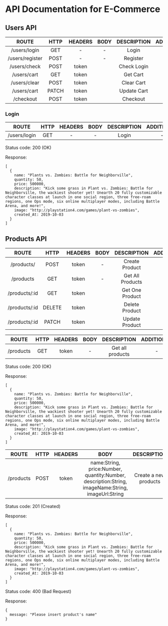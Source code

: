 # API Documentation for E-Commerce

## Users API

|      ROUTE      | HTTP  | HEADERS | BODY | DESCRIPTION | ADDITIONAL |
| :-------------: | :---: | :-----: | :--: | :---------: | :--------: |
|  /users/login   |  GET  |    -    |  -   |    Login    |     -      |
| /users/register | POST  |    -    |  -   |  Register   |     -      |
|  /users/check   | POST  |  token  |      | Check Login |     -      |
|   /users/cart   |  GET  |  token  |      |  Get Cart   |     -      |
|  /users/clear   | POST  |  token  |      | Clear Cart  |     -      |
|   /users/cart   | PATCH |  token  |      | Update Cart |     -      |
|    /checkout    | POST  |  token  |      |  Checkout   |     -      |

### Login

|    ROUTE     | HTTP | HEADERS | BODY | DESCRIPTION | ADDITIONAL |
| :----------: | :--: | :-----: | :--: | :---------: | :--------: |
| /users/login | GET  |    -    |  -   |    Login    |     -      |

Status code: 200 (OK)

Response:

```
[
  {
	name: "Plants vs. Zombies: Battle for Neighborville",
    quantity: 50,
    price: 500000,
    description: "Kick some grass in Plant vs. Zombies: Battle for Neighborville, the wackiest shooter yet! Unearth 20 fully customizable character classes at launch in one social region, three free-roam regions, one Ops mode, six online multiplayer modes, including Battle Arena, and more!",
    image: "http://playstation4.com/games/plant-vs-zombies",
    created_At: 2019-10-03
  }
]
```



## Products API

|     ROUTE     |  HTTP  | HEADERS | BODY |   DESCRIPTION    | ADDITIONAL |
| :-----------: | :----: | :-----: | :--: | :--------------: | :--------: |
|  /products/   |  POST  |  token  |  -   |  Create Product  |     -      |
|   /products   |  GET   |  token  |  -   | Get All Products |     -      |
| /products/:id |  GET   |  token  |      | Get One Product  |     -      |
| /products/:id | DELETE |  token  |      |  Delete Product  |     -      |
| /products/:id | PATCH  |  token  |      |  Update Product  |     -      |

|   ROUTE   | HTTP | HEADERS | BODY |   DESCRIPTION    | ADDITIONAL |
| :-------: | :--: | :-----: | :--: | :--------------: | :--------: |
| /products | GET  |  token  |  -   | Get all products |     -      |

Status code: 200 (OK)

Response:

```
[
  {
	name: "Plants vs. Zombies: Battle for Neighborville",
    quantity: 50,
    price: 500000,
    description: "Kick some grass in Plant vs. Zombies: Battle for Neighborville, the wackiest shooter yet! Unearth 20 fully customizable character classes at launch in one social region, three free-roam regions, one Ops mode, six online multiplayer modes, including Battle Arena, and more!",
    image: "http://playstation4.com/games/plant-vs-zombies",
    created_At: 2019-10-03
  }
]
```



|   ROUTE   | HTTP | HEADERS |                             BODY                             |      DESCRIPTION      | ADDITIONAL |
| :-------: | :--: | :-----: | :----------------------------------------------------------: | :-------------------: | :--------: |
| /products | POST |  token  | name:String, price:Number, quantity:Number, description:String, imageName:String, imageUrl:String | Create a new products |            |

Status code: 201 (Created)

Response:

```
[
  {
	name: "Plants vs. Zombies: Battle for Neighborville",
    quantity: 50,
    price: 500000,
    description: "Kick some grass in Plant vs. Zombies: Battle for Neighborville, the wackiest shooter yet! Unearth 20 fully customizable character classes at launch in one social region, three free-roam regions, one Ops mode, six online multiplayer modes, including Battle Arena, and more!",
    image: "http://playstation4.com/games/plant-vs-zombies",
    created_At: 2019-10-03
  }
]
```

Status code: 400 (Bad Request)

Response:

```
{
  message: "Please insert product's name"
}
```



## 